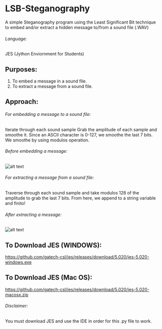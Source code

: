 # LSB-Steganography
A simple Steganography program using the Least Significant Bit technique to embed and/or extract a hidden message to/from a sound file (.WAV)

###### Language: 
JES (Jython Enviornment for Students)

## Purposes: 
1. To embed a message in a sound file.
2. To extract a message from a sound file.

## Approach:

###### For embedding a message to a sound file:
Iterate through each sound sample
Grab the amplitude of each sample and smoothe it.
Since an ASCII character is 0-127, we smoothe the last 7 bits.
We smoothe by using modulos operation.

###### Before embedding a message:
![alt text](https://i.imgur.com/1oSwT3B.png)

###### For extracting a message from a sound file:
Traverse through each sound sample and take modulos 128 of the amplitude
to grab the last 7 bits. From here, we append to a string variable and finito!

###### After extracting a message:
![alt text](https://i.imgur.com/ZJ687Ol.png)

## To Download JES (WINDOWS): 
https://github.com/gatech-csl/jes/releases/download/5.020/jes-5.020-windows.exe
## To Download JES (Mac OS):
https://github.com/gatech-csl/jes/releases/download/5.020/jes-5.020-macosx.zip


###### Disclaimer:
You must download JES and use the IDE in order for this .py file to work.
